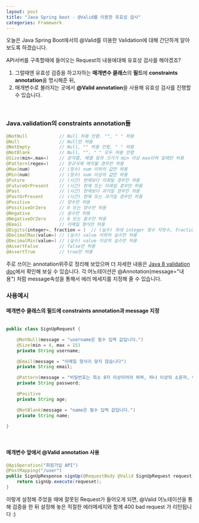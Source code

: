 ```yaml
---
layout: post
title: "Java Spring boot - @Valid를 이용한 유효성 검사"
categories: Framework
---
```


오늘은 Java Spring Boot에서의 @Valid를 이용한 Validation에 대해 간단하게 알아보도록 하겠습니다.

API서버를 구축할때에 들어오는 Request의 내용에대해 유효성 검사를 해야겠죠?

1. 그럴때엔 유효성 검증을 하고자하는 **매개변수 클래스**의 **필드**에 **constraints annotation**을 명시해준 뒤, 
2. 매개변수로 불러지는 곳에서 **@Valid annotation**을 사용해 유효성 검사를 진행할 수 있습니다.

<br>

### **Java.validation의 constraints annotation들**

```java
@NotNull            // Null 허용 안함. "", " " 허용
@Null	            // Null만 허용
@NotEmpty           // Null, "" 허용 안함. " " 허용
@NotBlank           // Null, "", " " 모두 허용 안함
@Size(min=,max=)    // 문자열, 배열 등의 크기가 min 이상 max이하 일때만 허용
@Pattern(regex=)    // 정규식에 매치될 경우만 허용
@Max(num)           // (정수) num 이하의 값만 하용
@Min(num)           // (정수) num 이상의 값만 허용
@Future	            // (시간) 현재보다 미래일 경우만 하용
@FutureOrPresent    // (시간) 현재 또는 미래일 경우만 허용
@Past	            // (시간) 현재보다 과거일 경우만 허용
@PastOrPresent      // (시간) 현재 또는 과거일 경우만 허용
@Positive           // 양수만 허용
@PositiveOrZero	    // 0 또는 양수만 허용
@Negative           // 음수만 허용
@NegativeOrZero	    // 0 또는 음수만 허용
@Email	            // 이메일 형식만 허용
@Digits(integer=, fraction = )	// (실수) 최대 integer 정수 자릿수, fraction 소수 자릿수 만큼 허용
@DecimalMax(value=) // (실수) value 이하의 실수만 허용
@DecimalMin(value=) // (실수) value 이상의 실수만 허용
@AssertFalse	    // false만 허용
@AssertTrue         // true만 허용
```
주로 쓰이는 annotation위주로 정리해 보았으며 더 자세한 내용은 [Java 8 validation doc](https://javaee.github.io/javaee-spec/javadocs/javax/validation/constraints/package-summary.html)에서 확인해 보실 수 있습니다.
각 어노테이션은 @Annotation(message="내용") 처럼 message속성을 통해서 에러 메세지를 지정해 줄 수 있습니다.


### **사용예시**

#### **매개변수 클래스의 필드에 constraints annotation과 message 지정**
```java

public class SignUpRequest {

    @NotNull(message = "username은 필수 입력 값입니다.")
    @Size(min = 4, max = 15)
    private String username;

    @Email(message = "이메일 형식이 맞지 않습니다")
    private String email;

    @Pattern(message = "비밀번호는 최소 8자 이상이어야 하며, 하나 이상의 소문자, 대문자, 숫자, 특수문자를 포함해야 합니다",regexp = "^(?=.*[0-9])(?=.*[a-z])(?=.*[A-Z])(?=.*[*.!@$%^&(){}[]:;<>,.?/~_+-=|\]).{8,32}$")
    private String password;

    @Positive
    private String age;

    @NotBlank(message = "name은 필수 입력 값입니다.")
    private String name;
    
}

```

<br>

#### **매개변수 앞에서 @Valid annotation 사용**

```java
@ApiOperation("회원가입 API")
@PostMapping("/user")
public SignUpResponse signUp(@RequestBody @Valid SignUpRequest request){
    return signUp.execute(requeset);
}

```

이렇게 설정해 주었을 때에 잘못된 Request가 들어오게 되면,
@Valid 어노테이션을 통해 검증을 한 뒤 설정해 놓은 적절한 에러메세지와 함께 400 bad request 가 리턴됩니다 :)